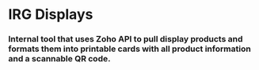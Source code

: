 # IRG Displays

### Internal tool that uses Zoho API to pull display products and formats them into printable cards with all product information and a scannable QR code.
